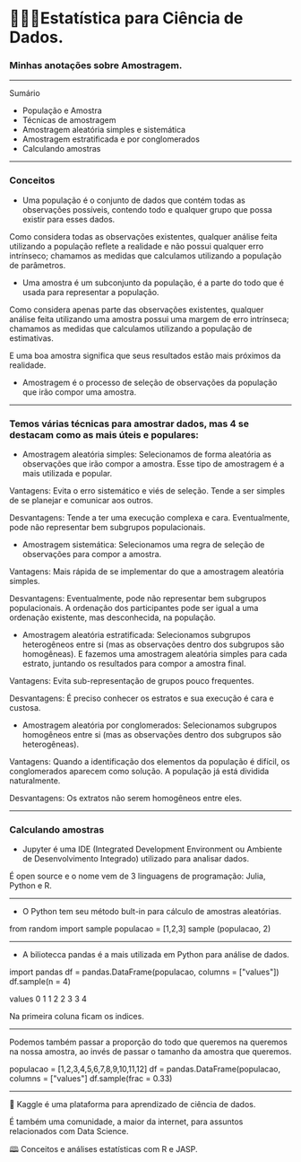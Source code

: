 # 👩‍🔬🎲Estatística para Ciência de Dados.

### Minhas anotações sobre Amostragem.

---

Sumário

* População e Amostra
* Técnicas de amostragem
* Amostragem aleatória simples e sistemática
* Amostragem estratificada e por conglomerados
* Calculando amostras

---

### Conceitos

* Uma população é o conjunto de dados que contém todas as observações possíveis, contendo todo e qualquer grupo que possa existir para esses dados.

Como considera todas as observações existentes, qualquer análise feita utilizando a população reflete a realidade e não possui qualquer erro intrínseco; chamamos as medidas que calculamos utilizando a população de parâmetros.

* Uma amostra é um subconjunto da população, é a parte do todo que é usada para representar a população.

Como considera apenas parte das observações existentes, qualquer análise feita utilizando uma amostra possui uma margem de erro intrínseca; chamamos as medidas que calculamos utilizando a população de estimativas.

E uma boa amostra significa que seus resultados estão mais próximos da realidade.

* Amostragem é o processo de seleção de observações da população que irão compor uma amostra.

---

### Temos várias técnicas para amostrar dados, mas 4 se destacam como as mais úteis e populares:

* Amostragem aleatória simples: Selecionamos de forma aleatória as observações que irão compor a amostra. Esse tipo de amostragem é a mais utilizada e popular.

Vantagens: Evita o erro sistemático e viés de seleção. Tende a ser simples de se planejar e comunicar aos outros.

Desvantagens: Tende a ter uma execução complexa e cara. Eventualmente, pode não representar bem subgrupos populacionais.

* Amostragem sistemática: Selecionamos uma regra de seleção de observações para compor a amostra.

Vantagens: Mais rápida de se implementar do que a amostragem aleatória simples.

Desvantagens: Eventualmente, pode não representar bem subgrupos populacionais. A ordenação dos participantes pode ser igual a uma ordenação existente, mas desconhecida, na população.

* Amostragem aleatória estratificada: Selecionamos subgrupos heterogêneos entre si (mas as observações dentro dos subgrupos são homogêneas). 
 E fazemos uma amostragem aleatória simples para cada estrato, juntando os resultados para compor a amostra final.
 
 Vantagens: Evita sub-representação de grupos pouco frequentes.
 
 Desvantagens: É preciso conhecer os estratos e sua execução é cara e custosa.

* Amostragem aleatória por conglomerados: Selecionamos subgrupos homogêneos entre si (mas as observações dentro dos subgrupos são heterogêneas).

Vantagens: Quando a identificação dos elementos da população é difícil, os conglomerados aparecem como solução.
A população já está dividida naturalmente.

Desvantagens: Os extratos não serem homogêneos entre eles.

---

### Calculando amostras

* Jupyter é uma IDE (Integrated Development Environment ou Ambiente de Desenvolvimento Integrado) utilizado para analisar dados.

É open source e o nome vem de 3 linguagens de programação: Julia, Python e R.

---

* O Python tem seu método bult-in para cálculo de amostras aleatórias.

from random import sample
populacao = [1,2,3]
sample (populacao, 2)


---

* A biliotecca pandas é a mais utilizada em Python para análise de dados.

import pandas
df = pandas.DataFrame(populacao, columns = ["values"])
df.sample(n = 4)

values
0  1
1  2
2  3
3  4

Na primeira coluna ficam os indices.

---

Podemos também passar a proporção do todo que queremos na queremos na nossa amostra, ao invés de passar o tamanho da amostra que queremos.

populacao = [1,2,3,4,5,6,7,8,9,10,11,12]
df = pandas.DataFrame(populacao, columns = ["values"]
df.sample(frac = 0.33)

---

🔎 Kaggle é uma plataforma para aprendizado de ciência de dados.

É também uma comunidade, a maior da internet, para assuntos relacionados com Data Science.

🕮 Conceitos e análises estatísticas com R e JASP.



